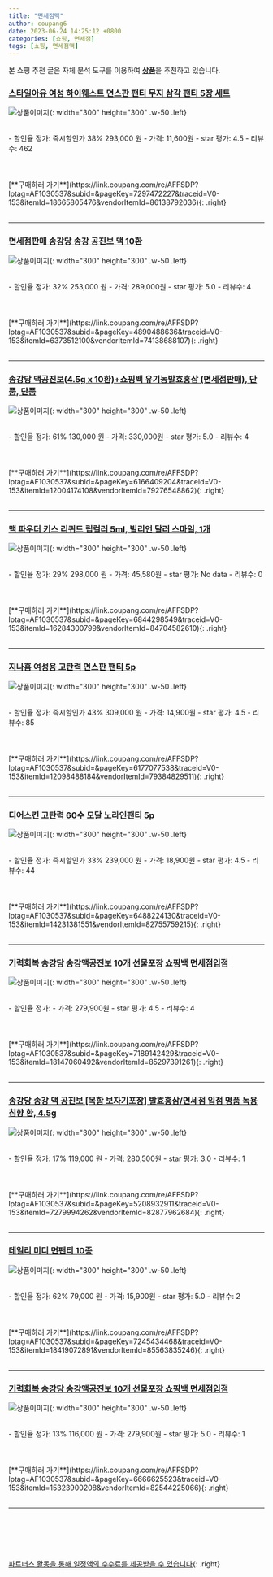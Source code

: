 ```yaml
---
title: "면세점맥"
author: coupang6
date: 2023-06-24 14:25:12 +0800
categories: [쇼핑, 면세점]
tags: [쇼핑, 면세점맥]
---
```


본 쇼핑 추천 글은 자체 분석 도구를 이용하여 [**상품**](https://link.coupang.com/a/bao1ui)을 추천하고 있습니다.

### [스타일아유 여성 하이웨스트 면스판 팬티 무지 삼각 팬티 5장 세트](https://link.coupang.com/re/AFFSDP?lptag=AF1030537&subid=&pageKey=7297472227&traceid=V0-153&itemId=18665805476&vendorItemId=86138792036)

![상품이미지](https://thumbnail10.coupangcdn.com/thumbnails/remote/230x230ex/image/vendor_inventory/d340/05c86226526a176bf2152df98e804a2570b3506d01a3ef81f0e35de73b88.jpg){: width="300" height="300" .w-50 .left}


<br>
- 할인율 정가: 즉시할인가 38%  293,000   원
- 가격: 11,600원
- star 평가: 4.5
- 리뷰수: 462
<br>
<br>
<br>
<br>
[**구매하러 가기**](https://link.coupang.com/re/AFFSDP?lptag=AF1030537&subid=&pageKey=7297472227&traceid=V0-153&itemId=18665805476&vendorItemId=86138792036){: .right}
<br>
<br>

---

### [면세점판매 송강당 송강 공진보 맥 10환](https://link.coupang.com/re/AFFSDP?lptag=AF1030537&subid=&pageKey=4890488636&traceid=V0-153&itemId=6373512100&vendorItemId=74138688107)

![상품이미지](https://thumbnail9.coupangcdn.com/thumbnails/remote/230x230ex/image/vendor_inventory/ce63/5d1be2721c97464fcd04104bd2de22d9a0eaa2dbd2aa81e17a18234d6107.JPG){: width="300" height="300" .w-50 .left}


<br>
- 할인율 정가: 32%  253,000   원
- 가격: 289,000원
- star 평가: 5.0
- 리뷰수: 4
<br>
<br>
<br>
<br>
[**구매하러 가기**](https://link.coupang.com/re/AFFSDP?lptag=AF1030537&subid=&pageKey=4890488636&traceid=V0-153&itemId=6373512100&vendorItemId=74138688107){: .right}
<br>
<br>

---

### [송강당 맥공진보(4.5g x 10환)+쇼핑백 유기농발효홍삼 (면세점판매), 단품, 단품](https://link.coupang.com/re/AFFSDP?lptag=AF1030537&subid=&pageKey=6166409204&traceid=V0-153&itemId=12004174108&vendorItemId=79276548862)

![상품이미지](https://thumbnail6.coupangcdn.com/thumbnails/remote/230x230ex/image/vendor_inventory/1e14/6ab8cf52f5b31f1f0d877d920b99bb8aec99bf1081820010fdf5aa6eb1fc.jpg){: width="300" height="300" .w-50 .left}


<br>
- 할인율 정가: 61%  130,000   원
- 가격: 330,000원
- star 평가: 5.0
- 리뷰수: 4
<br>
<br>
<br>
<br>
[**구매하러 가기**](https://link.coupang.com/re/AFFSDP?lptag=AF1030537&subid=&pageKey=6166409204&traceid=V0-153&itemId=12004174108&vendorItemId=79276548862){: .right}
<br>
<br>

---

### [맥 파우더 키스 리퀴드 립컬러 5ml, 빌리언 달러 스마일, 1개](https://link.coupang.com/re/AFFSDP?lptag=AF1030537&subid=&pageKey=6844298549&traceid=V0-153&itemId=16284300799&vendorItemId=84704582610)

![상품이미지](https://thumbnail10.coupangcdn.com/thumbnails/remote/230x230ex/image/vendor_inventory/cfc8/52bd787c14c9367f9b0b3f99dde4eeac5e5ca97a2b229330be0a31e76652.jpg){: width="300" height="300" .w-50 .left}


<br>
- 할인율 정가: 29%  298,000   원
- 가격: 45,580원
- star 평가: No data
- 리뷰수: 0
<br>
<br>
<br>
<br>
[**구매하러 가기**](https://link.coupang.com/re/AFFSDP?lptag=AF1030537&subid=&pageKey=6844298549&traceid=V0-153&itemId=16284300799&vendorItemId=84704582610){: .right}
<br>
<br>

---

### [지나홈 여성용 고탄력 면스판 팬티 5p](https://link.coupang.com/re/AFFSDP?lptag=AF1030537&subid=&pageKey=6177077538&traceid=V0-153&itemId=12098488184&vendorItemId=79384829511)

![상품이미지](https://thumbnail10.coupangcdn.com/thumbnails/remote/230x230ex/image/vendor_inventory/ae84/904e0d80f2ab1d8082e07405c9b865f242f7d30e3d04b5883e155d822365.png){: width="300" height="300" .w-50 .left}


<br>
- 할인율 정가: 즉시할인가 43%  309,000   원
- 가격: 14,900원
- star 평가: 4.5
- 리뷰수: 85
<br>
<br>
<br>
<br>
[**구매하러 가기**](https://link.coupang.com/re/AFFSDP?lptag=AF1030537&subid=&pageKey=6177077538&traceid=V0-153&itemId=12098488184&vendorItemId=79384829511){: .right}
<br>
<br>

---

### [디어스킨 고탄력 60수 모달 노라인팬티 5p](https://link.coupang.com/re/AFFSDP?lptag=AF1030537&subid=&pageKey=6488224130&traceid=V0-153&itemId=14231381551&vendorItemId=82755759215)

![상품이미지](https://thumbnail7.coupangcdn.com/thumbnails/remote/230x230ex/image/vendor_inventory/bc09/b8a21f755aa691854a6e01aa0d39d50d3220d96c60a76825a0160da55f6c.png){: width="300" height="300" .w-50 .left}


<br>
- 할인율 정가: 즉시할인가 33%  239,000   원
- 가격: 18,900원
- star 평가: 4.5
- 리뷰수: 44
<br>
<br>
<br>
<br>
[**구매하러 가기**](https://link.coupang.com/re/AFFSDP?lptag=AF1030537&subid=&pageKey=6488224130&traceid=V0-153&itemId=14231381551&vendorItemId=82755759215){: .right}
<br>
<br>

---

### [기력회복 송강당 송강맥공진보 10개 선물포장 쇼핑백 면세점입점](https://link.coupang.com/re/AFFSDP?lptag=AF1030537&subid=&pageKey=7189142429&traceid=V0-153&itemId=18147060492&vendorItemId=85297391261)

![상품이미지](https://thumbnail8.coupangcdn.com/thumbnails/remote/230x230ex/image/vendor_inventory/c9ae/bcfc30d20777e45e0f0e2275e2adbfe4f4499345d07d588d33d8d700033d.jpeg){: width="300" height="300" .w-50 .left}


<br>
- 할인율 정가: 
- 가격: 279,900원
- star 평가: 4.5
- 리뷰수: 4
<br>
<br>
<br>
<br>
[**구매하러 가기**](https://link.coupang.com/re/AFFSDP?lptag=AF1030537&subid=&pageKey=7189142429&traceid=V0-153&itemId=18147060492&vendorItemId=85297391261){: .right}
<br>
<br>

---

### [송강당 송강 맥 공진보 [목함 보자기포장] 발효홍삼/면세점 입점 명품 녹용 침향 환, 4.5g](https://link.coupang.com/re/AFFSDP?lptag=AF1030537&subid=&pageKey=5208932911&traceid=V0-153&itemId=7279994262&vendorItemId=82877962684)

![상품이미지](https://thumbnail10.coupangcdn.com/thumbnails/remote/230x230ex/image/vendor_inventory/30fe/995739bc103b50ece901030bebb9f27ae6bd2431b9d38cc9e462fea4478a.jpg){: width="300" height="300" .w-50 .left}


<br>
- 할인율 정가: 17%  119,000   원
- 가격: 280,500원
- star 평가: 3.0
- 리뷰수: 1
<br>
<br>
<br>
<br>
[**구매하러 가기**](https://link.coupang.com/re/AFFSDP?lptag=AF1030537&subid=&pageKey=5208932911&traceid=V0-153&itemId=7279994262&vendorItemId=82877962684){: .right}
<br>
<br>

---

### [데일리 미디 면팬티 10종](https://link.coupang.com/re/AFFSDP?lptag=AF1030537&subid=&pageKey=7245434468&traceid=V0-153&itemId=18419072891&vendorItemId=85563835246)

![상품이미지](https://thumbnail6.coupangcdn.com/thumbnails/remote/230x230ex/image/vendor_inventory/12fd/77fa21c179bd4dfff44806fb4867b83b0793164a0f4ae81872eca3dc36e3.jpg){: width="300" height="300" .w-50 .left}


<br>
- 할인율 정가: 62%  79,000   원
- 가격: 15,900원
- star 평가: 5.0
- 리뷰수: 2
<br>
<br>
<br>
<br>
[**구매하러 가기**](https://link.coupang.com/re/AFFSDP?lptag=AF1030537&subid=&pageKey=7245434468&traceid=V0-153&itemId=18419072891&vendorItemId=85563835246){: .right}
<br>
<br>

---

### [기력회복 송강당 송강맥공진보 10개 선물포장 쇼핑백 면세점입점](https://link.coupang.com/re/AFFSDP?lptag=AF1030537&subid=&pageKey=6666625523&traceid=V0-153&itemId=15323900208&vendorItemId=82544225066)

![상품이미지](https://thumbnail8.coupangcdn.com/thumbnails/remote/230x230ex/image/vendor_inventory/c9ae/bcfc30d20777e45e0f0e2275e2adbfe4f4499345d07d588d33d8d700033d.jpeg){: width="300" height="300" .w-50 .left}


<br>
- 할인율 정가: 13%  116,000   원
- 가격: 279,900원
- star 평가: 5.0
- 리뷰수: 1
<br>
<br>
<br>
<br>
[**구매하러 가기**](https://link.coupang.com/re/AFFSDP?lptag=AF1030537&subid=&pageKey=6666625523&traceid=V0-153&itemId=15323900208&vendorItemId=82544225066){: .right}
<br>
<br>

---
<br><br><br><br><br> [파트너스 활동을 통해 일정액의 수수료를 제공받을 수 있습니다](https://link.coupang.com/a/bao1ui){: .right}